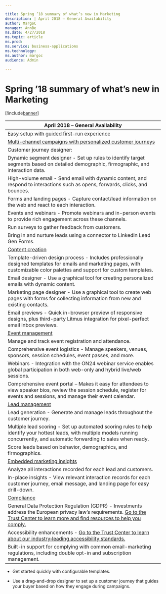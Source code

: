 ```yaml
---

title: Spring ’18 summary of what’s new in Marketing
description: | April 2018 – General Availability                                                                                                                                                                                                                             | |---------------------------------------------------------------------------------------------------------------------------------------------------------------------------------------------------------------------------------------------------------------| | [Easy setup with guided first-run experience](easy-setup-guided-first-run-experience.
author: MargoC
manager: AnnBe
ms.date: 4/27/2018
ms.topic: article
ms.prod: 
ms.service: business-applications
ms.technology: 
ms.author: margoc
audience: Admin

---
```

#  Spring ’18 summary of what’s new in Marketing




[!include[banner](../../../includes/banner.md)]

| April 2018 – General Availability                                                                                                                                                                                                                             |
|---------------------------------------------------------------------------------------------------------------------------------------------------------------------------------------------------------------------------------------------------------------|
| [Easy setup with guided first-run experience](easy-setup-guided-first-run-experience.md)                                                                                                                                                                                |
| [Multi-channel campaigns with personalized customer journeys](easy-setup-guided-first-run-experience.md)                                                                                                                                                          |
| Customer journey designer:                                                                                                                                                                                                                                    |
| Dynamic segment designer - Set up rules to identify target segments based on detailed demographic, firmographic, and interaction data.                                                                                                                        |
| High-volume email - Send email with dynamic content, and respond to interactions such as opens, forwards, clicks, and bounces.                                                                                                                                |
| Forms and landing pages - Capture contact/lead information on the web and react to each interaction.                                                                                                                                                          |
| Events and webinars - Promote webinars and in-person events to provide rich engagement across these channels.                                                                                                                                                 |
| Run surveys to gather feedback from customers.                                                                                                                                                                                                                |
| Bring in and nurture leads using a connector to LinkedIn Lead Gen Forms.                                                                                                                                                                                      |
| [Content creation](content-creation.md)                                                                                                                                                                                                                        |
| Template-driven design process - Includes professionally designed templates for emails and marketing pages, with customizable color palettes and support for custom templates.                                                                                |
| Email designer - Use a graphical tool for creating personalized emails with dynamic content.                                                                                                                                                                  |
| Marketing page designer - Use a graphical tool to create web pages with forms for collecting information from new and existing contacts.                                                                                                                      |
| Email previews - Quick in-browser preview of responsive designs, plus third-party Litmus integration for pixel-perfect email inbox previews.                                                                                                                  |
| [Event management](event-management.md)                                                                                                                                                                                                                        |
| Manage and track event registration and attendance.                                                                                                                                                                                                           |
| Comprehensive event logistics - Manage speakers, venues, sponsors, session schedules, event passes, and more.                                                                                                                                                 |
| Webinars - Integration with the ON24 webinar service enables global participation in both web-only and hybrid live/web sessions.                                                                                                                              |
| Comprehensive event portal – Makes it easy for attendees to view speaker bios, review the session schedule, register for events and sessions, and manage their event calendar.                                                                                |
| [Lead management](lead-management.md)                                                                                                                                                                                                                          |
| Lead generation - Generate and manage leads throughout the customer journey.                                                                                                                                                                                  |
| Multiple lead scoring - Set up automated scoring rules to help identify your hottest leads, with multiple models running concurrently, and automatic forwarding to sales when ready.                                                                          |
| Score leads based on behavior, demographics, and firmographics.                                                                                                                                                                                               |
| [Embedded marketing insights](embedded-marketing-insights.md)                                                                                                                                                                                                  |
| Analyze all interactions recorded for each lead and customers.                                                                                                                                                                                                |
| In-place insights - View relevant interaction records for each customer journey, email message, and landing page for easy drill-down.                                                                                                                         |
| [Compliance ](embedded-marketing-insights.md)                                                                                                                                                                                                                      |
| General Data Protection Regulation (GDPR) - Investments address the European privacy law’s requirements. [Go to the Trust Center to learn more and find resources to help you comply.](https://www.microsoft.com/en-us/TrustCenter/Privacy/gdpr/default.aspx) |
| Accessibility enhancements - [Go to the Trust Center to learn about our industry‑leading accessibility standards.](https://www.microsoft.com/en-us/trustcenter/compliance/accessibility)                                                                      |
| Built-in support for complying with common email-marketing regulations, including double opt-in and subscription management.                                                                                                                                  |

-   Get started quickly with configurable templates.

-   Use a drag-and-drop designer to set up a customer journey that guides your
    buyer based on how they engage during campaigns.
